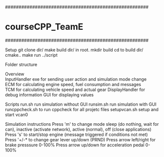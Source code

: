 #####################################################
# <h1>courseCPP_TeamE</h1>
#####################################################

Setup
git clone dir/
make build dir/ in root. mkdir build
cd to build dir/
cmake..
make
run ../script

Folder structure


Overview  
InputHandler exe for sending user action and simulation mode change  
ECM for calculating engine speed, fuel consumption and messages  
TCM for calculating vehicle speed and actual gear
DisplayHandler for debug information
GUI for displaying values

Scripts
run.sh run simulation without GUI
runsim.sh run simulation with GUI
runcppcheck.sh to run cppcheck for all projetc files
setupvcan.sh setup and start vcan0

Simulation instructions
Press 'm' to change mode sleep (do nothing, wait for can), inactive (activate network), active (normal), off (close applications)
Press 's' to start/stop engine (message triggered if conditions not met)
Press '+/-* to change gear lever up/down (PRND)
Press arrow left/right for brake presssure 0-100%
Press arrow up/down for acceleration pedal 0-100%
